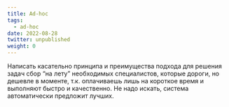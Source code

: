 ```yaml
---
title: Ad-hoc
tags:
  - ad-hoc
date: 2022-08-28
twitter: unpublished
weight: 0
---
```


Написать касательно принципа и преимущества подхода для решения задач сбор “на лету” необходимых специалистов, которые дороги, но дешевле в моменте, т.к. оплачиваешь лишь на короткое время и выполняют быстро и качественно. Не надо искать, система автоматически предложит лучших.
